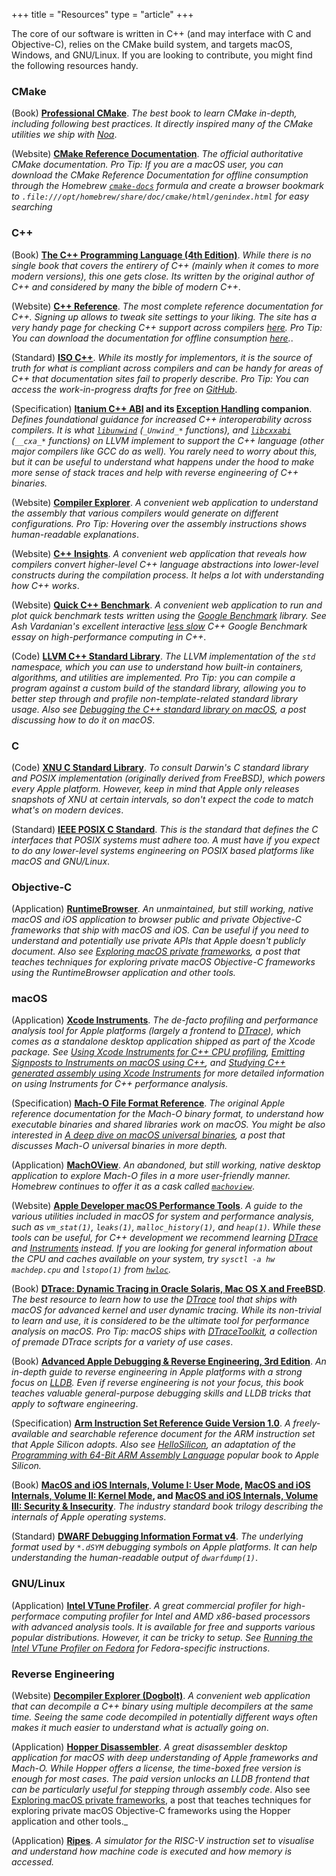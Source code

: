 +++
title = "Resources"
type = "article"
+++

The core of our software is written in C++ (and may interface with C and
Objective-C), relies on the CMake build system, and targets macOS, Windows, and
GNU/Linux. If you are looking to contribute, you might find the following
resources handy.

### CMake

(Book) [**Professional CMake**](https://crascit.com/professional-cmake/). _The
best book to learn CMake in-depth, including following best practices.  It
directly inspired many of the CMake utilities we ship with
[Noa](https://github.com/sourcemeta/noa)_.

(Website) [**CMake Reference
Documentation**](https://cmake.org/cmake/help/latest/). _The official
authoritative CMake documentation. Pro Tip: If you are a macOS user, you can
download the CMake Reference Documentation for offline consumption through the
Homebrew [`cmake-docs`](https://formulae.brew.sh/formula/cmake-docs) formula
and create a browser bookmark to
`.file:///opt/homebrew/share/doc/cmake/html/genindex.html` for easy searching_

### C++

(Book) [**The C++ Programming Language (4th
Edition)**](https://stroustrup.com/4th.html). _While there is no single book
that covers the entirery of C++ (mainly when it comes to more modern versions),
this one gets close. Its written by the original author of C++ and considered
by many the bible of modern C++_.

(Website) [**C++ Reference**](http://www.cppreference.com). _The most complete
reference documentation for C++. Signing up allows to tweak site settings to
your liking. The site has a very handy page for checking C++ support across
compilers [here](https://en.cppreference.com/w/cpp/compiler_support). Pro Tip:
You can download the documentation for offline consumption
[here](https://en.cppreference.com/w/Cppreference:Archives)._.

(Standard) [**ISO C++**](https://isocpp.org/std/the-standard). _While its
mostly for implementors, it is the source of truth for what is compliant across
compilers and can be handy for areas of C++ that documentation sites fail to
properly describe. Pro Tip: You can access the work-in-progress drafts for free
on [GitHub](https://github.com/cplusplus/draft)_.

(Specification) **[Itanium C++
ABI](https://itanium-cxx-abi.github.io/cxx-abi/abi.html) and its [Exception
Handling](https://itanium-cxx-abi.github.io/cxx-abi/abi-eh.html) companion**.
_Defines foundational guidance for increased C++ interoperability across
compilers. It is what
[`libunwind`](https://clang.llvm.org/docs/Toolchain.html#unwind-library)
(`_Unwind_*` functions), and [`libcxxabi`](https://libcxxabi.llvm.org)
(`__cxa_*` functions) on LLVM implement to support the C++ language (other
major compilers like GCC do as well). You rarely need to worry about this, but
it can be useful to understand what happens under the hood to make more sense
of stack traces and help with reverse engineering of C++ binaries._

(Website) [**Compiler Explorer**](https://godbolt.org). _A convenient web
application to understand the assembly that various compilers would generate on
different configurations. Pro Tip: Hovering over the assembly instructions
shows human-readable explanations_.

(Website) [**C++ Insights**](https://cppinsights.io). _A convenient web
application that reveals how compilers convert higher-level C++ language
abstractions into lower-level constructs during the compilation process. It
helps a lot with understanding how C++ works_.

(Website) [**Quick C++ Benchmark**](https://quick-bench.com). _A convenient web
application to run and plot quick benchmark tests written using the [Google
Benchmark](https://github.com/google/benchmark) library. See Ash Vardanian's
excellent interactive [less
slow](https://github.com/ashvardanian/less_slow.cpp/blob/main/less_slow.cpp)
C++ Google Benchmark essay on high-performance computing in C++_.

(Code) [**LLVM C++ Standard
Library**](https://github.com/llvm/llvm-project/tree/main/libcxx). _The LLVM
implementation of the `std` namespace, which you can use to understand how
built-in containers, algorithms, and utilities are implemented. Pro Tip: you
can compile a program against a custom build of the standard library, allowing
you to better step through and profile non-template-related standard library
usage. Also see [Debugging the C++ standard library on
macOS](https://www.jviotti.com/2022/05/05/debugging-the-cxx-standard-library-on-macos.html),
a post discussing how to do it on macOS_.

### C

(Code) [**XNU C Standard
Library**](https://github.com/apple-oss-distributions/xnu/tree/main/bsd/sys).
_To consult Darwin's C standard library and POSIX implementation (originally
derived from FreeBSD), which powers every Apple platform. However, keep in mind
that Apple only releases snapshots of XNU at certain intervals, so don't expect
the code to match what's on modern devices_.

(Standard) [**IEEE POSIX C
Standard**](https://standards.ieee.org/ieee/1003.1/7101/). _This is the
standard that defines the C interfaces that POSIX systems must adhere too. A
must have if you expect to do any lower-level systems engineering on POSIX
based platforms like macOS and GNU/Linux_.

### Objective-C

(Application) [**RuntimeBrowser**](https://github.com/nst/RuntimeBrowser). _An
unmaintained, but still working, native macOS and iOS application to browser
public and private Objective-C frameworks that ship with macOS and iOS. Can be
useful if you need to understand and potentially use private APIs that Apple
doesn't publicly document. Also see [Exploring macOS private
frameworks](https://www.jviotti.com/2023/11/20/exploring-macos-private-frameworks.html),
a post that teaches techniques for exploring private macOS Objective-C
frameworks using the RuntimeBrowser application and other tools._

### macOS

(Application) [**Xcode
Instruments**](https://help.apple.com/instruments/mac/current/#/dev7b09c84f5).
_The de-facto profiling and performance analysis tool for Apple platforms
(largely a frontend to [DTrace](https://dtrace.org/about/)), which comes as a
standalone desktop application shipped as part of the Xcode package. See [Using
Xcode Instruments for C++ CPU
profiling](https://www.jviotti.com/2024/01/29/using-xcode-instruments-for-cpp-cpu-profiling.html),
[Emitting Signposts to Instruments on macOS using
C++](https://www.jviotti.com/2022/02/21/emitting-signposts-to-instruments-on-macos-using-cpp.html),
and [Studying C++ generated assembly using Xcode
Instruments](https://www.jviotti.com/2025/03/21/studying-cpp-generated-assembly-using-xcode-instruments.html)
for more detailed information on using Instruments for C++ performance
analysis._

(Specification) [**Mach-O File Format
Reference**](https://github.com/aidansteele/osx-abi-macho-file-format-reference/blob/master/Mach-O_File_Format.pdf).
_The original Apple reference documentation for the Mach-O binary format, to
understand how executable binaries and shared libraries work on macOS. You
might be also interested in [A deep dive on macOS universal
binaries](https://www.jviotti.com/2021/07/23/a-deep-dive-on-macos-universal-binaries.html),
a post that discusses Mach-O universal binaries in more depth._

(Application) [**MachOView**](https://sourceforge.net/projects/machoview/). _An
abandoned, but still working, native desktop application to explore Mach-O
files in a more user-friendly manner. Homebrew continues to offer it as a cask
called [`machoview`](https://formulae.brew.sh/cask/machoview)_.

(Website) [**Apple Developer macOS Performance
Tools**](https://developer.apple.com/library/archive/documentation/Performance/Conceptual/PerformanceOverview/PerformanceTools/PerformanceTools.html).
_A guide to the various utilities included in macOS for system and performance
analysis, such as `vm_stat(1)`, `leaks(1)`, `malloc_history(1)`, and `heap(1)`.
While these tools can be useful, for C++ development we recommend learning
[DTrace](https://dtrace.org/about/) and
[Instruments](https://help.apple.com/instruments/mac/10.0/) instead. If you are
looking for general information about the CPU and caches available on your
system, try `sysctl -a hw machdep.cpu` and `lstopo(1)` from
[`hwloc`](https://formulae.brew.sh/formula/hwloc)._

(Book) [**DTrace: Dynamic Tracing in Oracle Solaris, Mac OS X and
FreeBSD**](https://www.amazon.com/gp/product/0132091518). _The best resource to
learn how to use the [DTrace](https://dtrace.org/about/) tool that ships with
macOS for advanced kernel and user dynamic tracing. While its non-trivial to
learn and use, it is considered to be the ultimate tool for performance
analysis on macOS. Pro Tip: macOS ships with
[DTraceToolkit](https://github.com/opendtrace/toolkit), a collection of premade
DTrace scripts for a variety of use cases_.

(Book) [**Advanced Apple Debugging & Reverse Engineering, 3rd
Edition**](https://www.kodeco.com/books/advanced-apple-debugging-reverse-engineering/v3.0).
_An in-depth guide to reverse engineering in Apple platforms with a strong
focus on [LLDB](https://lldb.llvm.org). Even if reverse engineering is not your
focus, this book teaches valuable general-purpose debugging skills and LLDB
tricks that apply to software engineering_.

(Specification) [**Arm Instruction Set Reference Guide Version
1.0**](https://developer.arm.com/documentation/100076/0100). _A
freely-available and searchable reference document for the ARM instruction set
that Apple Silicon adopts. Also see
[HelloSilicon](https://github.com/below/HelloSilicon), an adaptation of the
[Programming with 64-Bit ARM Assembly
Language](https://link.springer.com/book/10.1007/978-1-4842-5881-1) popular
book to Apple Silicon._

(Book) **[MacOS and iOS Internals, Volume I: User
Mode](https://www.amazon.com/MacOS-iOS-Internals-User-Mode/dp/099105556X),
[MacOS and iOS Internals, Volume II: Kernel
Mode](https://www.amazon.com/dp/0991055578), and [MacOS and iOS Internals,
Volume III: Security & Insecurity](https://www.amazon.com/dp/0991055535)**.
_The industry standard book trilogy describing the internals of Apple operating
systems_.

(Standard) [**DWARF Debugging Information Format
v4**](https://dwarfstd.org/doc/DWARF4.pdf). _The underlying format used by
`*.dSYM` debugging symbols on Apple platforms. It can help understanding the
human-readable output of `dwarfdump(1)`_.

### GNU/Linux

(Application) [**Intel VTune
Profiler**](https://www.intel.com/content/www/us/en/developer/tools/oneapi/vtune-profiler.html).
_A great commercial profiler for high-performace computing profiler for Intel
and AMD x86-based processors with advanced analysis tools. It is available for
free and supports various popular distributions. However, it can be tricky to
setup. See [Running the Intel VTune Profiler on
Fedora](https://www.jviotti.com/2024/10/08/running-the-intel-vtune-profiler-on-fedora.html)
for Fedora-specific instructions_.

### Reverse Engineering

(Website) [**Decompiler Explorer (Dogbolt)**](https://dogbolt.org). _A
convenient web application that can decompile a C++ binary using multiple
decompilers at the same time. Seeing the same code decompiled in potentially
different ways often makes it much easier to understand what is actually going
on_.

(Application) [**Hopper Disassembler**](https://www.hopperapp.com). _A great
disassembler desktop application for macOS with deep understanding of Apple
frameworks and Mach-O. While Hopper offers a license, the time-boxed free
version is enough for most cases. The paid version unlocks an LLDB frontend
that can be particularly useful for stepping through assembly code_. Also see
[Exploring macOS private
frameworks](https://www.jviotti.com/2023/11/20/exploring-macos-private-frameworks.html),
a post that teaches techniques for exploring private macOS Objective-C
frameworks using the Hopper application and other tools._

(Application) [**Ripes**](https://github.com/mortbopet/Ripes). _A simulator for
the RISC-V instruction set to visualise and understand how machine code is
executed and how memory is accessed._
